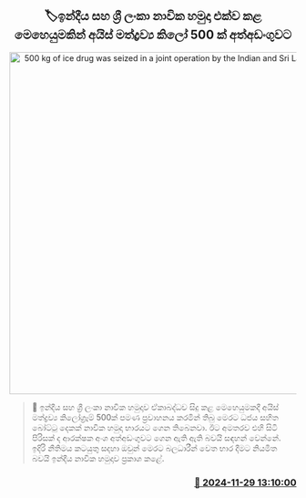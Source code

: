 <p align='center'><b><h2 align='center' title='500 kg of ice drug was seized in a joint operation by the Indian and Sri Lankan navies'>🏷ඉන්දීය සහ ශ්‍රී ලංකා නාවික හමුදා එක්ව කළ මෙහෙයුමකින් අයිස් මත්ද්‍රව්‍ය කිලෝ 500 ක් අත්අඩංගුවට</h2></b></p>
<p align='center'><img src='https://helakuru.sgp1.cdn.digitaloceanspaces.com/esana/images/lib/bort-85.jpg' width='600' alt='500 kg of ice drug was seized in a joint operation by the Indian and Sri Lankan navies'></p>

>📝 ඉන්දීය සහ ශ්‍රී ලංකා නාවික හමුදාව ඒකාබද්ධව සිදු කළ මෙහෙයුමකදී අයිස් මත්ද්‍රව්‍ය කිලෝග්‍රෑම් 500ක් පමණ ප්‍රවාහනය කරමින් තිබු මෙරට ධජය සහිත බෝට්ටු දෙකක් නාවික හමුදා භාරයට ගෙන තිබෙනවා.
ඊට අමතරව එහි සිටි පිරිසක් ද ආරක්ෂක අංශ අත්අඩංගුවට ගෙන ඇති ඇති බවයි සඳහන් වෙන්නේ.
ඉදිරි නීතිමය කටයුතු සදහා ඔවුන් මෙරට බලධාරීන් වෙත භාර දීමට නියමිත බවයි ඉන්දීය නාවික හමුදාව ප්‍රකාශ කළේ. 


<h3 align='right'><a href='https://www.helakuru.lk/esana/p/105564/'>📅 2024-11-29 13:10:00</a></h3>
